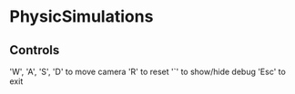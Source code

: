 # PhysicSimulations

Controls
---------
'W', 'A', 'S', 'D' to move camera
'R' to reset
'`' to show/hide debug
'Esc' to exit